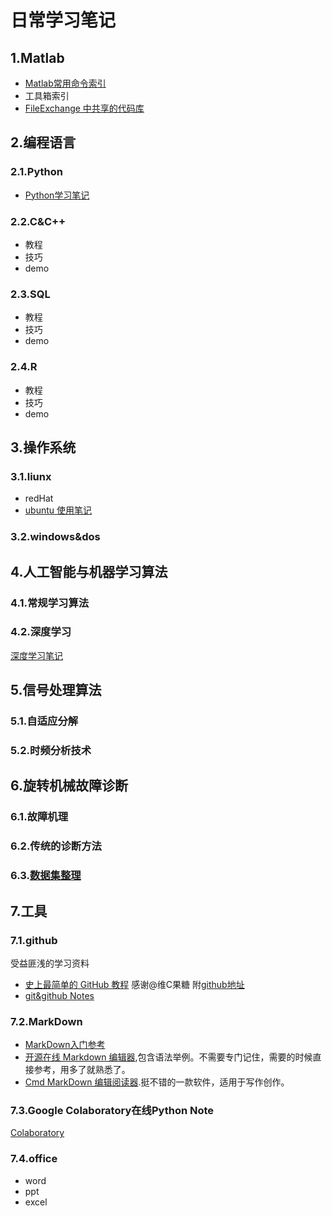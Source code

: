 # 日常学习笔记

## 1.Matlab
* [Matlab常用命令索引](https://github.com/hustcxl/CXL_Notes/blob/master/MATLAB/Common_Command_Notes.md)
* 工具箱索引
* [FileExchange 中共享的代码库](https://github.com/hustcxl/CXL_Notes/blob/master/MATLAB/FileExchangeLibList.md)

## 2.编程语言
### 2.1.Python
* [Python学习笔记](https://github.com/hustcxl/CXL_Notes/blob/master/Python/PythonNotes.md) 

### 2.2.C&C++
* 教程
* 技巧
* demo

### 2.3.SQL
* 教程
* 技巧
* demo

### 2.4.R
* 教程
* 技巧
* demo

## 3.操作系统
### 3.1.liunx
* redHat
* [ubuntu 使用笔记](linux/ubuntu.md)

### 3.2.windows&dos

## 4.人工智能与机器学习算法
### 4.1.常规学习算法

### 4.2.深度学习
[深度学习笔记](https://github.com/hustcxl/CXL_Notes/blob/master/DeepLearning/DLNotes.md)

## 5.信号处理算法
### 5.1.自适应分解

### 5.2.时频分析技术

## 6.旋转机械故障诊断
### 6.1.故障机理
### 6.2.传统的诊断方法
### 6.3.[数据集整理](https://github.com/hustcxl/Rotating-machine-fault-data-set)
## 7.工具
### 7.1.github
受益匪浅的学习资料
* [史上最简单的 GitHub 教程](https://blog.csdn.net/qq_35246620/article/details/66973794) 感谢@维C果糖 附[github地址](https://github.com/guobinhit)
* [git&github Notes](https://github.com/hustcxl/CXL_Notes/blob/master/tools/githubNotes.md)
### 7.2.MarkDown
* [MarkDown入门参考](http://itmyhome.com/markdown/article/syntax/headers.html)
* [开源在线 Markdown 编辑器](https://pandao.github.io/editor.md/index.html),包含语法举例。不需要专门记住，需要的时候直接参考，用多了就熟悉了。
* [Cmd MarkDown 编辑阅读器](https://www.zybuluo.com/mdeditor).挺不错的一款软件，适用于写作创作。
### 7.3.Google Colaboratory在线Python Note
  [Colaboratory](https://colab.research.google.com/notebooks/welcome.ipynb#scrollTo=5fCEDCU_qrC0)
### 7.4.office
* word
* ppt
* excel
